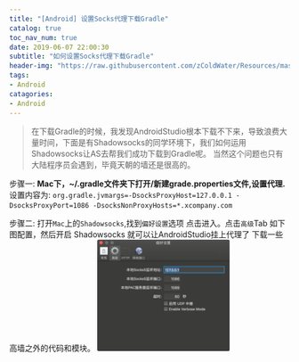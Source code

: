 ```yaml
---
title: "[Android] 设置Socks代理下载Gradle"
catalog: true
toc_nav_num: true
date: 2019-06-07 22:00:30
subtitle: "如何设置Socks代理下载Gradle"
header-img: "https://raw.githubusercontent.com/zColdWater/Resources/master/Images/knowledge-min.png"
tags:
- Android
catagories:
- Android
---
```


> 在下载Gradle的时候，我发现AndroidStudio根本下载不下来，导致浪费大量时间，下面是有Shadowsocks的同学环境下，我们如何运用Shadowsocks让AS去帮我们成功下载到Gradle呢。 当然这个问题也只有大陆程序员会遇到，毕竟天朝的墙还是很高的。

步骤一: **Mac下，~/.gradle文件夹下打开/新建grade.properties文件,设置代理.** 设置内容为: `org.gradle.jvmargs=-DsocksProxyHost=127.0.0.1 -DsocksProxyPort=1086 -DsocksNonProxyHosts=*.xcompany.com`

步骤二: 打开`Mac`上的`Shadowsocks`,找到`偏好设置`选项 点击进入。点击`高级`Tab 如下图配置，然后开启 Shadowsocks 就可以让AndroidStudio挂上代理了 下载一些 高墙之外的代码和模块。
<img src="https://raw.githubusercontent.com/zColdWater/Resources/master/Images/shadowsocks_advance.png" height="200" />


